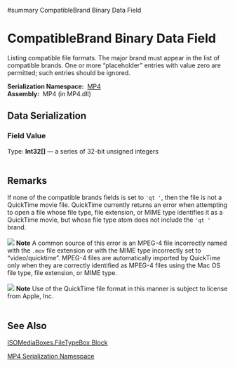 ﻿#summary CompatibleBrand Binary Data Field

# CompatibleBrand Binary Data Field #


Listing compatible file formats. The major brand must appear in the list of compatible brands. One or more “placeholder” entries with value zero are permitted; such entries should be ignored.

**Serialization Namespace:**  [MP4](Bin_N_MP4.md)<br><b>Assembly:</b>  MP4 (in MP4.dll)<br>
<h2>Data Serialization</h2>

<h3>Field Value</h3>

Type: <b>Int32[</b><b>]</b> — a series of 32-bit unsigned integers<br>
<br>
<h2>Remarks</h2>

If none of the compatible brands fields is set to <code>'qt '</code>, then the file is not a QuickTime movie file. QuickTime currently returns an error when attempting to open a file whose file type, file extension, or MIME type identifies it as a QuickTime movie, but whose file type atom does not include the <code>'qt '</code> brand.<br>
<br>
<img src='https://atomicparsleynet.googlecode.com/svn/branches/Sandcastle/Presentation/vs2005/icons/alert_note.gif' /> <b>Note</b> A common source of this error is an MPEG-4 file incorrectly named with the <code>.mov</code> file extension or with the MIME type incorrectly set to “video/quicktime”. MPEG-4 files are automatically imported by QuickTime only when they are correctly identified as MPEG-4 files using the Mac OS file type, file extension, or MIME type.<br>
<br>
<img src='https://atomicparsleynet.googlecode.com/svn/branches/Sandcastle/Presentation/vs2005/icons/alert_caution.gif' /> <b>Note</b> Use of the QuickTime file format in this manner is subject to license from Apple, Inc.<br>
<br>
<h2>See Also</h2>

<a href='Bin_T_MP4_ISOMediaBoxes_FileTypeBox.md'>ISOMediaBoxes.FileTypeBox Block</a>

<a href='Bin_N_MP4.md'>MP4 Serialization Namespace</a>